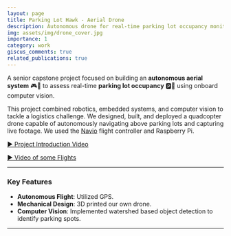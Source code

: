 ```yaml
---
layout: page
title: Parking Lot Hawk - Aerial Drone
description: Autonomous drone for real-time parking lot occupancy monitoring
img: assets/img/drone_cover.jpg
importance: 1
category: work
giscus_comments: true
related_publications: true
---
```


A senior capstone project focused on building an **autonomous aerial system** 🎮🚁 to assess real-time **parking lot occupancy** 🅿️🚗 using onboard computer vision.

This project combined robotics, embedded systems, and computer vision to tackle a logistics challenge. We designed, built, and deployed a quadcopter drone capable of autonomously navigating above parking lots and capturing live footage. We used the [Navio](https://navio2.hipi.io/) flight controller and Raspberry Pi.

[▶️ Project Introduction Video](https://drive.google.com/file/d/125z5QsjDenNSf7ONLg8X_LwHTOxepNVv/view)


[▶️ Video of some Flights](https://drive.google.com/file/d/1LZQAro9_hXTYOwsYOcyUB3mQb_-J1z-u/view)

---

### Key Features
- **Autonomous Flight**: Utilized GPS.
- **Mechanical Design**: 3D printed our own drone.
- **Computer Vision**: Implemented watershed based object detection to identify parking spots.


---
